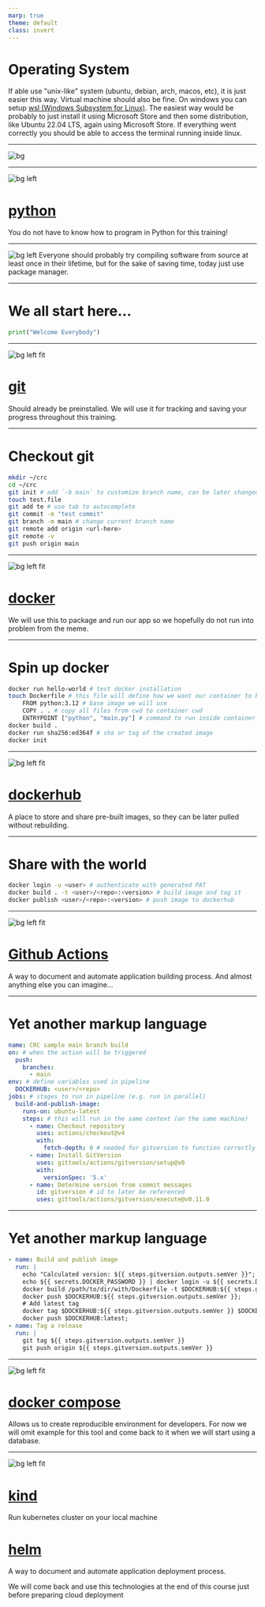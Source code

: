 ```yaml
---
marp: true
theme: default
class: invert
---
```

# Operating System
If able use "unix-like" system (ubuntu, debian, arch, macos, etc), it is just easier this way.
Virtual machine should also be fine.
On windows you can setup [wsl (Windows Subsystem for Linux)](https://learn.microsoft.com/en-us/windows/wsl/install). The easiest way would be probably to just install it using Microsoft Store and then some distribution, like Ubuntu 22.04 LTS, again using Microsoft Store. If everything went correctly you should be able to access the terminal running inside linux.

---
![bg](https://imgs.xkcd.com/comics/real_programmers.png)

---
![bg left](https://imgs.xkcd.com/comics/python.png)
# [python](https://www.python.org/)
You do not have to know how to program in Python for this training!

---
![bg left](https://i.imgflip.com/8cc5iq.jpg)
Everyone should probably try compiling software from source at least once in their lifetime, but for the sake of saving time, today just use package manager.

---
# We all start here...
```python
print("Welcome Everybody")
```

---
![bg left fit](https://imgs.xkcd.com/comics/git.png)
# [git](https://git-scm.com/)
Should already be preinstalled. We will use it for tracking and saving your progress throughout this training.

---
# Checkout git
```bash
mkdir ~/crc
cd ~/crc
git init # add `-b main` to customize branch name, can be later changed
touch test.file
git add te # use tab to autocomplete
git commit -m "test commit"
git branch -m main # change current branch name
git remote add origin <url-here>
git remote -v
git push origin main
```

---
![bg left fit](https://miro.medium.com/v2/resize:fit:882/1*Ibnwjo9LtUFxRY1MZgOcvg.png)
# [docker](https://docs.docker.com/)
We will use this to package and run our app so we hopefully do not run into problem from the meme.
<!-- It can also be used to have unified developer environment. -->

---
# Spin up docker
```bash
docker run hello-world # test docker installation
touch Dockerfile # this file will define how we want our container to be build
    FROM python:3.12 # base image we will use
    COPY . . # copy all files from cwd to container cwd
    ENTRYPOINT ["python", "main.py"] # command to run inside container
docker build .
docker run sha256:ed364f # sha or tag of the created image
docker init
```

---
![bg left fit](https://images.rawpixel.com/image_1300/cHJpdmF0ZS9sci9pbWFnZXMvd2Vic2l0ZS8yMDIyLTA1L3Vwd2s2MjI4MjY3My13aWtpbWVkaWEtaW1hZ2Uta293YXVlc3MuanBn.jpg)
# [dockerhub](https://hub.docker.com/)
A place to store and share pre-built images, so they can be later pulled without rebuilding.

---
# Share with the world
```bash
docker login -u <user> # authenticate with generated PAT
docker build . -t <user>/<repo>:<version> # build image and tag it
docker publish <user>/<repo>:<version> # push image to dockerhub
```

---
![bg left fit](https://i.imgflip.com/8dzqv4.jpg)
# [Github Actions](https://docs.github.com/en/actions/quickstart)
A way to document and automate application building process.
And almost anything else you can imagine...

---
# Yet another markup language
```yaml
name: CRC sample main branch build
on: # when the action will be triggered
  push:
    branches:
      - main
env: # define variables used in pipeline
  DOCKERHUB: <user>/<repo>
jobs: # stages to run in pipeline (e.g. run in parallel)
  build-and-publish-image:
    runs-on: ubuntu-latest
    steps: # this will run in the same context (on the same machine)
      - name: Checkout repository
        uses: actions/checkout@v4
        with:
          fetch-depth: 0 # needed for gitversion to function correctly
      - name: Install GitVersion
        uses: gittools/actions/gitversion/setup@v0
        with:
          versionSpec: '5.x'
      - name: Determine version from commit messages
        id: gitversion # id to later be referenced
        uses: gittools/actions/gitversion/execute@v0.11.0
```

---
# Yet another markup language
```yaml
- name: Build and publish image
  run: |
    echo "Calculated version: ${{ steps.gitversion.outputs.semVer }}";
    echo ${{ secrets.DOCKER_PASSWORD }} | docker login -u ${{ secrets.DOCKER_USERNAME }} --password-stdin;
    docker build /path/to/dir/with/Dockerfile -t $DOCKERHUB:${{ steps.gitversion.outputs.semVer }};
    docker push $DOCKERHUB:${{ steps.gitversion.outputs.semVer }};
    # Add latest tag
    docker tag $DOCKERHUB:${{ steps.gitversion.outputs.semVer }} $DOCKERHUB:latest;
    docker push $DOCKERHUB:latest;
- name: Tag a release
  run: |
    git tag ${{ steps.gitversion.outputs.semVer }}
    git push origin ${{ steps.gitversion.outputs.semVer }}
```

---
![bg left fit](https://i.imgflip.com/8dzvoy.jpg)
# [docker compose](https://docs.docker.com/compose/gettingstarted/)
Allows us to create reproducible environment for developers.
For now we will omit example for this tool and come back to it when we will start using a database.

---
![bg left fit](https://i.imgflip.com/8fgx2j.jpg)
# [kind](https://kind.sigs.k8s.io/docs/user/quick-start/)
Run kubernetes cluster on your local machine
# [helm](https://helm.sh/docs/intro/quickstart/)
A way to document and automate application deployment process.

We will come back and use this technologies at the end of this course just before preparing cloud deployment